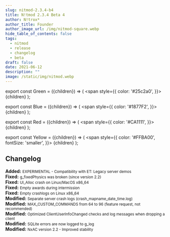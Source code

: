```yaml
---
slug: nitmod-2.3.4-b4
title: N!tmod 2.3.4 Beta 4
author: N!trox*
author_title: Founder
author_image_url: /img/nitmod-square.webp
hide_table_of_contents: false
tags:
  - nitmod
  - release
  - changelog
  - beta
draft: false
date: 2021-06-12
description: ""
image: /static/img/nitmod.webp
---
```


export const Green = ({children}) => (
  <span
    style={{
      color: '#25c2a0',
    }}>
    {children}
  </span>
);

export const Blue = ({children}) => (
  <span
    style={{
      color: '#1877F2',
    }}>
    {children}
  </span>
);

export const Red = ({children}) => (
  <span
    style={{
      color: '#CA1111',
    }}>
    {children}
  </span>
);

export const Yellow = ({children}) => (
  <span
    style={{
      color: '#FFBA00',
      fontSize: 'smaller',
    }}>
    {children}
  </span>
);

## Changelog
**<Green>Added:</Green>** <small>EXPERIMENTAL - Compatibility with ET: Legacy server demos</small>  
**<Blue>Fixed:</Blue>** <small>g_fixedPhysics was broken (since version 2.2)</small>   
**<Blue>Fixed:</Blue>** <small>UI_Alloc crash on Linux/MacOS x86_64</small>   
**<Blue>Fixed:</Blue>** <small>Empty awards during intermission</small>   
**<Blue>Fixed:</Blue>** <small>Empty crashlogs on Linux x86_64</small>   
**<Yellow>Modified:</Yellow>** <small>Separate server crash logs (crash_mapname_date_time.log)</small>   
**<Yellow>Modified:</Yellow>** <small>MAX_CUSTOM_COMMANDS from 64 to 96 (feature request, not recommended)</small>   
**<Yellow>Modified:</Yellow>** <small>Optimized ClientUserInfoChanged checks and log messages when dropping a client</small>   
**<Yellow>Modified:</Yellow>** <small>SQLite errors are now logged to g_log</small>   
**<Yellow>Modified:</Yellow>** <small>NxAC version 2.2 - Improved stability</small>   
